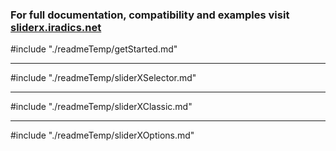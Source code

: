### For full documentation, compatibility and examples visit [sliderx.iradics.net](https://sliderx.iradics.net/)

#include "./readmeTemp/getStarted.md"

---

#include "./readmeTemp/sliderXSelector.md"

---

#include "./readmeTemp/sliderXClassic.md"

---

#include "./readmeTemp/sliderXOptions.md"
